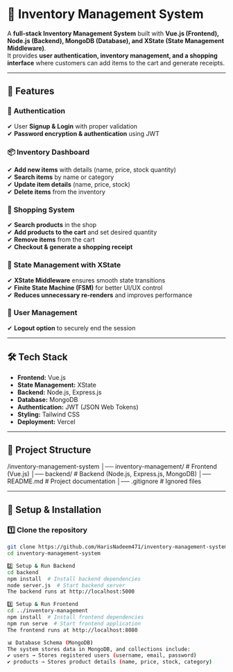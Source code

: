 # 🏪 Inventory Management System  

A **full-stack Inventory Management System** built with **Vue.js (Frontend), Node.js (Backend), MongoDB (Database), and XState (State Management Middleware)**.  
It provides **user authentication, inventory management, and a shopping interface** where customers can add items to the cart and generate receipts.  

---

## 🚀 **Features**  

### 🔑 **Authentication**  
✔ User **Signup & Login** with proper validation  
✔ **Password encryption & authentication** using JWT  

### 📦 **Inventory Dashboard**  
✔ **Add new items** with details (name, price, stock quantity)  
✔ **Search items** by name or category  
✔ **Update item details** (name, price, stock)  
✔ **Delete items** from the inventory  

### 🛒 **Shopping System**  
✔ **Search products** in the shop  
✔ **Add products to the cart** and set desired quantity  
✔ **Remove items** from the cart  
✔ **Checkout & generate a shopping receipt**  

### 🔄 **State Management with XState**  
✔ **XState Middleware** ensures smooth state transitions  
✔ **Finite State Machine (FSM)** for better UI/UX control  
✔ **Reduces unnecessary re-renders** and improves performance  

### 🔐 **User Management**  
✔ **Logout option** to securely end the session  

---

## 🛠️ **Tech Stack**  
- **Frontend:** Vue.js  
- **State Management:** XState  
- **Backend:** Node.js, Express.js  
- **Database:** MongoDB  
- **Authentication:** JWT (JSON Web Tokens)  
- **Styling:** Tailwind CSS  
- **Deployment:** Vercel  

---

## 📂 **Project Structure**
/inventory-management-system 
│── inventory-management/ # Frontend (Vue.js) │── backend/ # Backend (Node.js, Express.js, MongoDB) 
│── README.md # Project documentation 
│── .gitignore # Ignored files


---

## 🚀 **Setup & Installation**  

### 1️⃣ **Clone the repository**  
```sh
git clone https://github.com/HarisNadeem471/inventory-management-system.git
cd inventory-management-system

2️⃣ Setup & Run Backend
cd backend
npm install  # Install backend dependencies
node server.js  # Start backend server
The backend runs at http://localhost:5000

3️⃣ Setup & Run Frontend
cd ../inventory-management
npm install  # Install frontend dependencies
npm run serve  # Start frontend application
The frontend runs at http://localhost:8080

📊 Database Schema (MongoDB)
The system stores data in MongoDB, and collections include:
✔ users → Stores registered users (username, email, password)
✔ products → Stores product details (name, price, stock, category)
